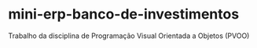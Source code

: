 # mini-erp-banco-de-investimentos
Trabalho da disciplina de Programação Visual Orientada a Objetos (PVOO)
